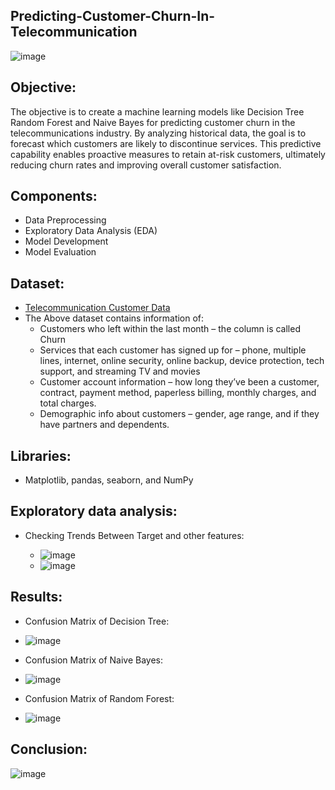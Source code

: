 ## Predicting-Customer-Churn-In-Telecommunication
![image](https://github.com/sumanth44a/Predicting-Customer-Churn-In-Telecommunication/assets/114097800/9de5bb8f-6254-480e-9dbb-7585425e2a3c)


## Objective:
The objective is to create a machine learning models like Decision Tree Random Forest and Naive Bayes for predicting customer churn in the telecommunications industry. By analyzing historical data, the goal is to forecast which customers are likely to discontinue services. This predictive capability enables proactive measures to retain at-risk customers, ultimately reducing churn rates and improving overall customer satisfaction.

## Components:
  - Data Preprocessing
  - Exploratory Data Analysis (EDA)
  - Model Development
  - Model Evaluation

## Dataset:
  - [Telecommunication Customer Data](https://www.kaggle.com/code/bhartiprasad17/customer-churn-prediction/input)
  - The Above dataset contains information of:
     - Customers who left within the last month – the column is called Churn
     - Services that each customer has signed up for – phone, multiple lines, internet, online security, online backup, device protection, tech support, and streaming TV and          movies
     - Customer account information – how long they’ve been a customer, contract, payment method, paperless billing, monthly charges, and total charges.
     - Demographic info about customers – gender, age range, and if they have partners and dependents.

## Libraries: 
  - Matplotlib, pandas, seaborn, and NumPy

## Exploratory data analysis:
 - Checking Trends Between Target and other features:
   
   - ![image](https://github.com/sumanth44a/Predicting-Customer-Churn-In-Telecommunication/assets/114097800/ce6b80c3-e6a9-49dd-8270-f5c8e3329c66)
   - ![image](https://github.com/sumanth44a/Predicting-Customer-Churn-In-Telecommunication/assets/114097800/d6c09c16-1d9f-4134-9241-8f26a685c725)

## Results:
  - Confusion Matrix of Decision Tree:
  - ![image](https://github.com/sumanth44a/Predicting-Customer-Churn-In-Telecommunication/assets/114097800/6c34cc53-1131-4759-b90c-358e948dce9f)

  - Confusion Matrix of Naive Bayes:
  - ![image](https://github.com/sumanth44a/Predicting-Customer-Churn-In-Telecommunication/assets/114097800/14a70acd-c5a6-4d8f-8dfc-461e89cb03d2)

  - Confusion Matrix of Random Forest:
  - ![image](https://github.com/sumanth44a/Predicting-Customer-Churn-In-Telecommunication/assets/114097800/ff00bf2b-b99e-49d1-b865-e699e3635c60)
    
    
## Conclusion:
![image](https://github.com/sumanth44a/Predicting-Customer-Churn-In-Telecommunication/assets/114097800/9472b715-62c2-43cf-bdca-41d15d0dc886)

